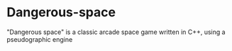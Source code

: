 # Dangerous-space

"Dangerous space" is a classic arcade space game written in C++, using a pseudographic engine
